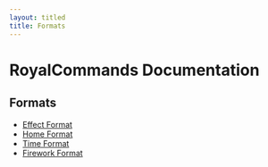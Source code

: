 ```yaml
---
layout: titled
title: Formats
---
```

# RoyalCommands Documentation

## Formats

* [Effect Format](effect-format.html)
* [Home Format](home-format.html)
* [Time Format](time-format.html)
* [Firework Format](firework-format.html)
